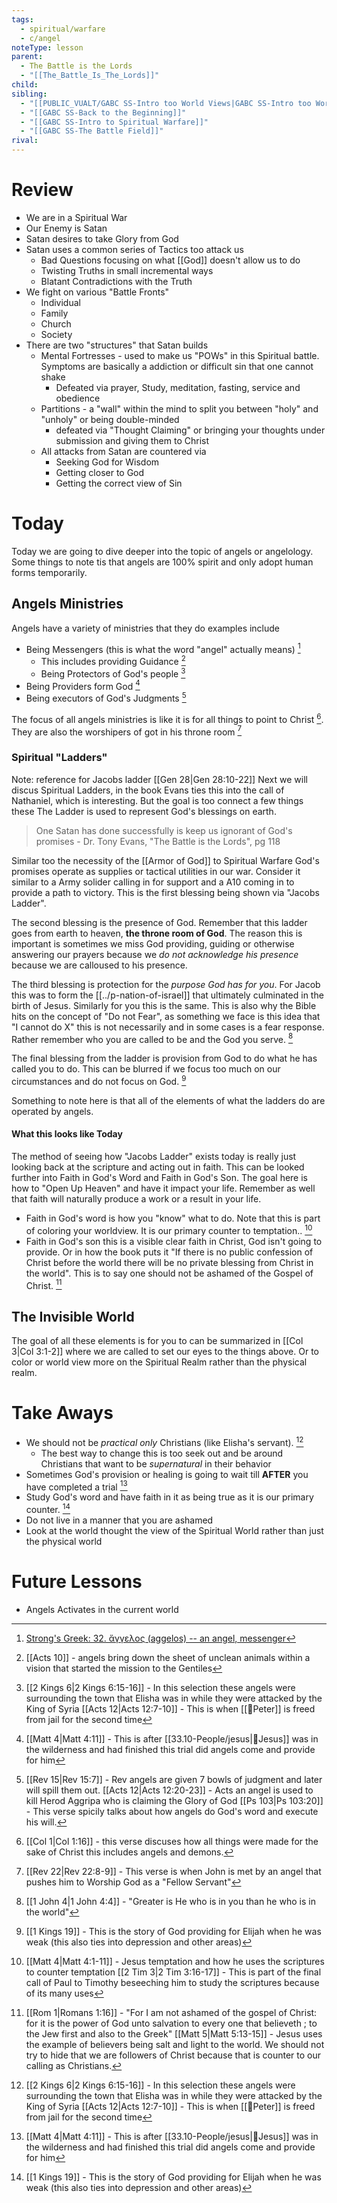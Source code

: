 ```yaml
---
tags:
  - spiritual/warfare
  - c/angel
noteType: lesson
parent:
  - The Battle is the Lords
  - "[[The_Battle_Is_The_Lords]]"
child:
sibling:
  - "[[PUBLIC_VUALT/GABC SS-Intro too World Views|GABC SS-Intro too World Views]]"
  - "[[GABC SS-Back to the Beginning]]"
  - "[[GABC SS-Intro to Spiritual Warfare]]"
  - "[[GABC SS-The Battle Field]]"
rival:
---
```

# Review
- We are in a Spiritual War
- Our Enemy is Satan
- Satan desires to take Glory from God
- Satan uses a common series of Tactics too attack us
    - Bad Questions focusing on what [[God]] doesn't allow us to do
    - Twisting Truths in small incremental ways
    - Blatant Contradictions with the Truth
- We fight on various "Battle Fronts"
    - Individual
    - Family
    - Church
    - Society
- There are two "structures" that Satan builds
    - Mental Fortresses - used to make us "POWs" in this Spiritual battle. Symptoms are basically a addiction or difficult sin that one cannot shake
        - Defeated via prayer, Study, meditation, fasting, service and obedience
    - Partitions - a "wall" within the mind to split you between "holy" and "unholy" or being double-minded
        - defeated via "Thought Claiming" or bringing your thoughts under submission and giving them to Christ
    - All attacks from Satan are countered via
        - Seeking God for Wisdom
        - Getting closer to God
        - Getting the correct view of Sin

# Today

Today we are going to dive deeper into the topic of angels or angelology. Some things to note tis that angels are 100% spirit and only adopt human forms temporarily.
## Angels Ministries
Angels have a variety of ministries that they do examples include
- Being Messengers (this is what the word "angel" actually means) [^s1]
    - This includes providing Guidance [^b5]
    - Being Protectors of God's people [^b1]
- Being Providers form God [^b3]
- Being executors of God's Judgments [^b4]

The focus of  all angels ministries is like it is for all things to point to Christ [^b10]. They are also the worshipers of got in his throne room [^b11]

[^s1]: [Strong's Greek: 32. ἄγγελος (aggelos) -- an angel, messenger](https://biblehub.com/greek/32.htm)
[^b1]: [[2 Kings 6|2 Kings 6:15-16]] - In this selection these angels were surrounding the town that Elisha was in while they were attacked by the King of Syria
  [[Acts 12|Acts 12:7-10]] - This is when [[🧑Peter]] is freed from jail for the second time
[^b3]: [[Matt 4|Matt 4:11]] - This is after [[33.10-People/jesus|👼Jesus]] was in the wilderness and had finished this trial did angels come and provide for him
[^b4]: [[Rev 15|Rev 15:7]] - Rev angels are given 7 bowls of judgment and later will spill them out. 
   [[Acts 12|Acts 12:20-23]] - Acts an angel is used to kill Herod Aggripa who is claiming the Glory of God
   [[Ps 103|Ps 103:20]] - This verse spicily talks about how angels do God's word and execute his will.
[^b5]: [[Acts 10]] - angels bring down the sheet of unclean animals within a vision that started the mission to the Gentiles 
[^b10]: [[Col 1|Col 1:16]] - this verse discuses how all things were made for the sake of Christ this includes angels and demons.
[^b11]: [[Rev 22|Rev 22:8-9]] - This verse is when John is met by an angel that pushes him to Worship God as a "Fellow Servant"
### Spiritual "Ladders"
Note: reference for Jacobs ladder [[Gen 28|Gen 28:10-22]]
Next we will discus Spiritual Ladders, in the book Evans ties this into the call of Nathaniel, which is interesting. But the goal is too connect a few things these The Ladder is used to represent God's blessings on earth. 

> One  Satan has done successfully is keep us ignorant of God's promises
\- Dr. Tony Evans, "The Battle is the Lords", pg 118

Similar too the necessity of the [[Armor of God]] to Spiritual Warfare God's promises operate as supplies or tactical utilities in our war. Consider it similar to a Army solider calling in for support and a A10 coming in to provide a path to victory. This is the first blessing being shown via "Jacobs Ladder".

The second blessing is the presence of God. Remember that this ladder goes from earth to heaven, **the throne room of God**. The reason this is important is sometimes we miss God providing, guiding or otherwise answering our prayers because we *do not acknowledge his presence* because we are calloused to his presence.

The third blessing is protection for the *purpose God has for you*. For Jacob this was to form the [[../p-nation-of-israel]] that ultimately culminated in the birth of Jesus.  Similarly for you this is the same. This is  also why the Bible hits on the concept of "Do not Fear", as something we face is this idea that "I cannot do X" this is not necessarily and in some cases is a fear response. Rather remember who you are called to be and the God you serve. [^b6]

The final blessing from the ladder is provision from God to do what he has called you to do. This can be blurred if we focus too much on our circumstances and do not focus on God. [^b7] 


Something to note here is that all of the elements of what the ladders do are operated by angels.

[^b6]: [[1 John 4|1 John 4:4]] - "Greater is He who is in you than he who is in the world"
[^b7]: [[1 Kings 19]] - This is the story of God providing for Elijah when he was weak (this also ties into depression and other areas)

#### What this looks like Today
The method of seeing how "Jacobs Ladder" exists today is really just looking back at the scripture and acting out in faith. This can be looked further into Faith in God's Word and Faith in God's Son. The goal here is how to "Open Up Heaven" and have it impact your life. Remember as well that faith will naturally produce a work or a result in your life.
- Faith in God's word is how you "know" what to do. Note that this is part of coloring your worldview. It is our primary counter to temptation.. [^b8]
- Faith in God's son this is a visible clear faith in Christ, God isn't going to provide. Or in how the book puts it "If there is no public confession of Christ before the world there will be no private blessing from Christ in the world". This is to say one should not be ashamed of the Gospel of Christ. [^b9]


[^b8]: [[Matt 4|Matt 4:1-11]] - Jesus temptation and how he uses the scriptures to counter temptation
  [[2 Tim 3|2 Tim 3:16-17]] - This is part of the final call of Paul to Timothy beseeching him to study the scriptures because of its many uses
  [^b9]: [[Rom 1|Romans 1:16]] - "For I am not ashamed of the gospel of Christ: for it is the power of God unto salvation to every one that believeth ; to the Jew first and also to the Greek"
    [[Matt 5|Matt 5:13-15]] - Jesus uses the example of believers being salt and light to the world. We should not try to hide that we are followers of Christ because that is counter to our calling as Christians.

##  The Invisible World
The goal of all these elements is for you to  can be summarized in [[Col 3|Col 3:1-2]] where we are called to set our eyes to the things above. Or to color or world view more on the Spiritual Realm rather than the physical realm.
# Take Aways
- We should not be *practical only* Christians (like Elisha's servant). [^b1]
    - The best way to change this is too seek out and be around Christians that want to be *supernatural* in their behavior
- Sometimes God's provision or healing is going to wait till **AFTER** you have completed a trial [^b3]
- Study God's word and have faith in it as being true as it is our primary counter. [^b7]
- Do not live in a manner that you are ashamed 
- Look at the world thought the view of the Spiritual World rather than just the physical world


# Future Lessons
- Angels Activates in the current world
